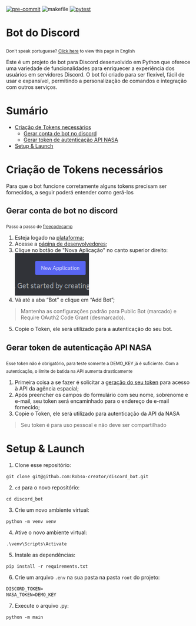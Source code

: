 [![pre-commit](https://img.shields.io/badge/pre--commit-enabled-brightgreen?logo=pre-commit)](https://github.com/pre-commit/pre-commit)
![makefile](https://img.shields.io/badge/makefile-enabled-brightgreen?logo=gmail&logoColor=blue)
[![pytest](https://img.shields.io/badge/pytest-enabled-brightgreen?logo=pytest&logoColor=#0A9EDC)](https://docs.pytest.org/en/7.4.x/)

# Bot do Discord
<sub>Don't speak portuguese? [Click here](https://github.com/Robso-creator/discord_bot/blob/main/README-en.md) to view this page in English</sub>

Este é um projeto de bot para Discord desenvolvido em Python
que oferece uma variedade de funcionalidades para
enriquecer a experiência dos usuários em servidores Discord.
O bot foi criado para ser flexível, fácil de usar e expansível,
permitindo a personalização de comandos e integração com outros serviços.

# Sumário

* [Criação de Tokens necessários](#criação-de-tokens-necessários)
  * [Gerar conta de bot no discord](#gerar-conta-de-bot-no-discord)
  * [Gerar token de autenticação API NASA](#gerar-token-de-autenticação-api-nasa)
* [Setup & Launch](#setup-&-launch)

# Criação de Tokens necessários

Para que o bot funcione corretamente alguns tokens precisam ser fornecidos,
a seguir poderá entender como gerá-los

## Gerar conta de bot no discord
<sub>Passo a passo de [freecodecamp](https://www.freecodecamp.org/portuguese/news/tutorial-de-criacao-de-bot-para-o-discord-em-python/)</sub>


1. Esteja logado na [plataforma](https://discord.com/);
2. Acesse a [página de desenvolvedores](https://discord.com/developers/applications);
3. Clique no botão de "Nova Aplicação" no canto superior direito:<br>
![img.png](../static/new_application_img.png)
4.  Vá até a aba “Bot” e clique em “Add Bot”;
>Mantenha as configurações padrão para Public Bot (marcado) e Require OAuth2 Code Grant (desmarcado).
5. Copie o Token, ele será utilizado para a autenticação do seu bot.<br>

## Gerar token de autenticação API NASA

<sub>Esse token não é obrigatório, para teste somente a DEMO_KEY já é suficiente.</sub>
<sub>Com a autenticação, o limite de batida na API aumenta drasticamente</sub>

1. Primeira coisa a se fazer é solicitar a [geração do seu token](https://api.nasa.gov/) para acesso à API da agência espacial;
2. Após preencher os campos do formulário com seu nome, sobrenome e e-mail, seu token será encaminhado para o endereço de e-mail fornecido;
3. Copie o Token, ele será utilizado para autenticação da API da NASA
> Seu token é para uso pessoal e não deve ser compartilhado

# Setup & Launch

1. Clone esse repositório:<br>
```terminal
git clone git@github.com:Robso-creator/discord_bot.git
```

2. `cd` para o novo repositório: <br>
```terminal
cd discord_bot
```

3. Crie um novo ambiente virtual: <br>
```terminal
python -m venv venv
```
4. Ative o novo ambiente virtual: <br>
```terminal
.\venv\Scripts\Activate
```
5. Instale as dependências: <br>
```terminal
pip install -r requirements.txt
```
6. Crie um arquivo `.env` na sua pasta na pasta `root` do projeto: <br>
```terminal
DISCORD_TOKEN=
NASA_TOKEN=DEMO_KEY
```
7. Execute o arquivo .py: <br>
```terminal
python -m main
```
